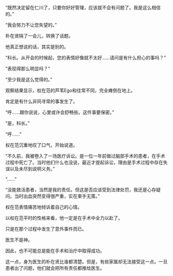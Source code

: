 “既然决定留在仁川了，只要你好好管理，应该就不会有问题了。我是这么相信的。”

“我会努力不让您失望的。”

朴在贤隔了一会儿，转换了话题。

他真正想说的话，其实是别的。

“科长。从开会的时候起，您的表情好像就不太好……请问是有什么担心的事吗？”

“表现得那么明显吗？”

“至少我是这么觉得的。”

观察结果显示，权在范的芦苇Ego和往常不同，完全瘫倒在地上。

肯定是有什么非同寻常的事发生了。

“呼……跟你说说，心里或许会舒畅些。这件事要保密。”

“是，科长。”

“呼……”

权在范沉重地叹了口气，开始说道。

“不久前，我被卷入了一场医疗诉讼。是一位一年前做过脑部手术的患者，在手术过程中死亡了。当时他们什么也没说，最近才提起诉讼，理由是手术过程中存在失误以及未尽到说明义务。”

“……”

“没能救活患者，当然是我的责任。但这是否应该受到法律处罚，我还是心存疑问。当时出血突然变得很严重，实在束手无策。”

权在范表情痛苦地倾诉着自己的心情。

以权在范平时的性格来看，他一定是在手术中全力以赴了。

只是在那个过程中发生了意外事件而已。

医生不是神。

因此，也不可能总是能在手术和治疗中取得成功。

这一点，身为医生的朴在贤比谁都清楚。但是，有些家属却无法接受这一点。一旦患者出了问题，他们就会把所有责任都推给医生。